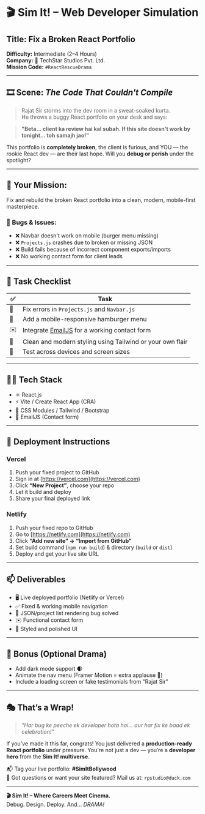 # 🎬 Sim It! – Web Developer Simulation  
## Title: **Fix a Broken React Portfolio**  
**Difficulty:** Intermediate (2–4 Hours)  
**Company:** 📱 TechStar Studios Pvt. Ltd.  
**Mission Code:** `#ReactRescueDrama`

---

## 🎞️ Scene: *The Code That Couldn't Compile*

> Rajat Sir storms into the dev room in a sweat-soaked kurta.  
He throws a buggy React portfolio on your desk and says:

> **"Beta... client ka review hai kal subah. If this site doesn't work by tonight... toh samajh jao!"**

This portfolio is **completely broken**, the client is furious, and YOU — the rookie React dev — are their last hope. Will you **debug or perish** under the spotlight?

---

## 🎯 Your Mission:

Fix and rebuild the broken React portfolio into a clean, modern, mobile-first masterpiece.

### 🔧 Bugs & Issues:

- ❌ Navbar doesn't work on mobile (burger menu missing)
- ❌ `Projects.js` crashes due to broken or missing JSON
- ❌ Build fails because of incorrect component exports/imports
- ❌ No working contact form for client leads

---

## 💼 Task Checklist

| ✅ | Task |
|----|------|
| 🔧 | Fix errors in `Projects.js` and `Navbar.js` |
| 📱 | Add a mobile-responsive hamburger menu |
| ✉️ | Integrate [EmailJS](https://www.emailjs.com/) for a working contact form |
| 💅 | Clean and modern styling using Tailwind or your own flair |
| 🧪 | Test across devices and screen sizes |

---

## 🧑‍💻 Tech Stack

- ⚛️ React.js
- ⚡ Vite / Create React App (CRA)
- 🧰 CSS Modules / Tailwind / Bootstrap
- 📩 EmailJS (Contact form)

---

## 🚀 Deployment Instructions

### Vercel

1. Push your fixed project to GitHub  
2. Sign in at [https://vercel.com](https://vercel.com)  
3. Click **“New Project”**, choose your repo  
4. Let it build and deploy  
5. Share your final deployed link

### Netlify

1. Push your fixed repo to GitHub  
2. Go to [https://netlify.com](https://netlify.com)  
3. Click **“Add new site” → “Import from GitHub”**  
4. Set build command (`npm run build`) & directory (`build` or `dist`)  
5. Deploy and get your live site URL

---

## 📫 Deliverables

- 🖥️ Live deployed portfolio (Netlify or Vercel)
- ✅ Fixed & working mobile navigation
- 📂 JSON/project list rendering bug solved
- ✉️ Functional contact form
- 🎨 Styled and polished UI

---

## 🌟 Bonus (Optional Drama)

- Add dark mode support 🌒  
- Animate the nav menu (Framer Motion = extra applause 🎥)  
- Include a loading screen or fake testimonials from "Rajat Sir"

---

## 🎭 That’s a Wrap!

> *"Har bug ke peeche ek developer hota hai... aur har fix ke baad ek celebration!"*

If you’ve made it this far, congrats! You just delivered a **production-ready React portfolio** under pressure. You're not just a dev — you’re a **developer hero** from the **Sim It! multiverse**.

📬 Tag your live portfolio: **#SimItBollywood**  
💌 Got questions or want your site featured? Mail us at: `rpstudio@duck.com`

---

**🎬 Sim It! – Where Careers Meet Cinema.**  
Debug. Design. Deploy. And... *DRAMA!*
